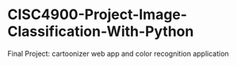 # CISC4900-Project-Image-Classification-With-Python
Final Project: cartoonizer web app and color recognition application
